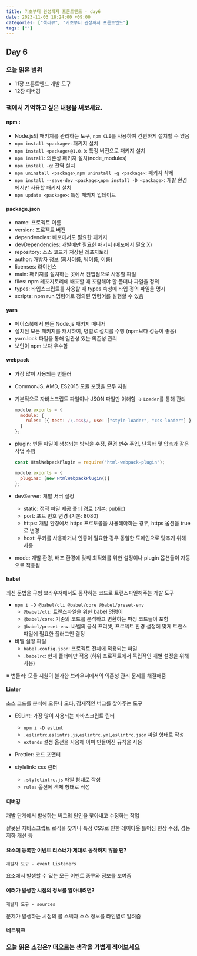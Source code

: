 ```yaml
---
title: 기초부터 완성까지 프론트엔드 - day6
date: 2023-11-03 18:24:00 +09:00
categories: ["책리뷰", "기초부터 완성까지 프론트엔드"]
tags: [""]
---
```


## Day 6

### 오늘 읽은 범위

- 11장 프론트엔드 개발 도구
- 12장 디버깅

### 책에서 기억하고 싶은 내용을 써보세요.

#### npm :

- Node.js의 패키지를 관리하는 도구, `npm CLI`를 사용하여 간편하게 설치할 수 있음
- `npm install <package>`: 패키지 설치
- `npm install <package>@1.0.0`: 특정 버전으로 패키지 설치
- `npm install`: 의존성 패키지 설치(node_modules)
- `npm install -g`: 전역 설치
- `npm uninstall <package>`,`npm uninstall -g <package>`: 패키지 삭제
- `npm install --save-dev <package>`,`npm install -D <package>`: 개발 환경에서만 사용할 패키지 설치
- `npm update <package>`: 특정 패키지 업데이트

#### package.json

- name: 프로젝트 이름
- version: 프로젝트 버전
- dependencies: 배포에서도 필요한 패키지
- devDependencies: 개발에만 필요한 패키지 (배포에서 필요 X)
- repository: 소스 코드가 저장된 레포지토리
- author: 개방자 정보 (회사이름, 팀이름, 이름)
- licenses: 라이선스
- main: 패키지를 설치하는 곳에서 진입점으로 사용할 파일
- files: npm 레포지토리에 배포할 때 포함해야 할 폴더나 파일을 정의
- types: 타입스크립트를 사용할 때 types 속성에 타입 정의 파일을 명시
- scripts: npm run 명령어로 정의된 명령어를 실행할 수 있음

#### yarn

- 페이스북에서 만든 Node.js 패키지 매니저
- 설치된 모든 패키지를 캐시하여, 병렬로 설치를 수행 (npm보다 성능이 좋음)
- yarn.lock 파일을 통해 일관성 있는 의존성 관리
- 보안이 npm 보다 우수함

#### webpack

- 가장 많이 사용되는 번들러
- CommonJS, AMD, ES2015 모듈 포맷을 모두 지원
- 기본적으로 자바스크립트 파일이나 JSON 파일만 이해함 → `Loader`를 통해 관리
  ```js
  module.exports = {
    module: {
      rules: [{ test: /\.css$/, use: ["style-loader", "css-loader"] }]
    }
  };
  ```
- plugin: 번들 파일이 생성되는 방식을 수정, 환경 변수 주입, 난독화 및 압축과 같은 작업 수행

  ```js
  const HtmlWebpackPlugin = require("html-webpack-plugin");

  module.exports = {
    plugins: [new HtmlWebpackPlugin()]
  };
  ```

- devServer: 개발 서버 설정
  - static: 정적 파일 제공 폴더 경로 (기본: public)
  - port: 포트 번호 변경 (기본: 8080)
  - https: 개발 환경에서 https 프로토콜을 사용해야하는 경우, https 옵션을 true로 변경
  - host: 쿠키를 사용하거나 인증이 필요한 경우 동일한 도메인으로 맞추기 위해 사용
- mode: 개발 환경, 배포 환경에 맞춰 최적화를 위한 설정이나 plugin 옵션들이 자동으로 적용됨

#### babel

최신 문법을 구형 브라우저에서도 동작하는 코드로 트랜스파일해주는 개발 도구

- `npm i -D @babel/cli @babel/core @babel/preset-env`
  - `@babel/cli`: 트랜스파일을 위한 babel 명령어
  - `@babel/core`: 기존의 코드를 분석하고 변환하는 파싱 코드들이 포함
  - `@babel/preset-env`: 바벨의 공식 프리셋, 프로젝트 환경 설정에 맞게 트랜스파일에 필요한 플러그인 결정
- 바벨 설정 파일
  - `babel.config.json`: 프로젝트 전체에 적용되는 파일
  - `.babelrc`: 현재 폴더에만 적용 (하위 프로젝트에서 독립적인 개별 설정을 위해 사용)

※ 번들러: 모듈 지원이 불가한 브라우저에서의 의존성 관리 문제를 해결해줌

#### Linter

소스 코드를 분석해 오류나 오타, 잠재적인 버그를 찾아주는 도구

- ESLint: 가장 많이 사용되는 자바스크립트 린터
  - `npm i -D eslint`
  - `.eslintrc`,`eslintrs.js`,`eslintrc.yml`,`eslintrc.json` 파일 형태로 작성
  - `extends` 설정 옵션을 사용해 이미 만들어진 규칙을 사용
- Prettier: 코드 포맷터

- stylelink: css 린터
  - `.stylelintrc.js` 파일 형태로 작성
  - `rules` 옵션에 객체 형태로 작성

#### 디버깅

개발 단계에서 발생하는 버그의 원인을 찾아내고 수정하는 작업

잘못된 자바스크립트 로직을 찾거나 특정 CSS로 인한 레이아웃 틀어짐 현상 수정, 성능 저하 개선 등

#### 요소에 등록한 이벤트 리스너가 제대로 동작하지 않을 땐?

`개발자 도구 - event Listeners`

요소에서 발생할 수 있는 모든 이벤트 종류와 정보를 보여줌

#### 에러가 발생한 시점의 정보를 알아내려면?

`개발자 도구 - sources`

문제가 발생하는 시점의 콜 스택과 소스 정보를 라인별로 알려줌

#### 네트워크

### 오늘 읽은 소감은? 떠오르는 생각을 가볍게 적어보세요
